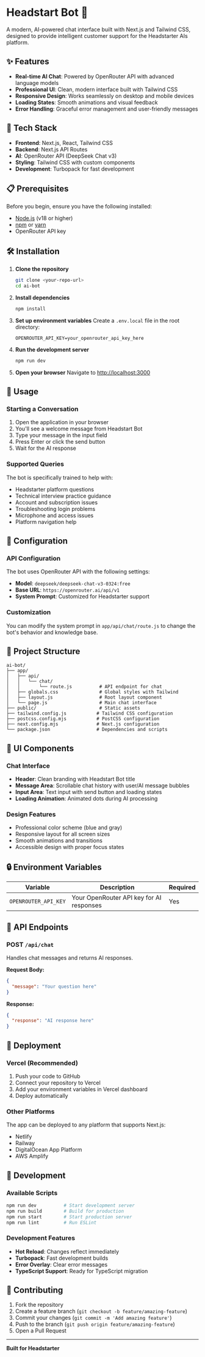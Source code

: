# Headstart Bot 🤖

A modern, AI-powered chat interface built with Next.js and Tailwind CSS, designed to provide intelligent customer support for the Headstarter AIs platform.

## ✨ Features

- **Real-time AI Chat**: Powered by OpenRouter API with advanced language models
- **Professional UI**: Clean, modern interface built with Tailwind CSS
- **Responsive Design**: Works seamlessly on desktop and mobile devices
- **Loading States**: Smooth animations and visual feedback
- **Error Handling**: Graceful error management and user-friendly messages

## 🚀 Tech Stack

- **Frontend**: Next.js, React, Tailwind CSS
- **Backend**: Next.js API Routes
- **AI**: OpenRouter API (DeepSeek Chat v3)
- **Styling**: Tailwind CSS with custom components
- **Development**: Turbopack for fast development

## 📋 Prerequisites

Before you begin, ensure you have the following installed:
- [Node.js](https://nodejs.org/) (v18 or higher)
- [npm](https://www.npmjs.com/) or [yarn](https://yarnpkg.com/)
- OpenRouter API key

## 🛠️ Installation

1. **Clone the repository**
   ```bash
   git clone <your-repo-url>
   cd ai-bot
   ```

2. **Install dependencies**
   ```bash
   npm install
   ```

3. **Set up environment variables**
   Create a `.env.local` file in the root directory:
   ```env
   OPENROUTER_API_KEY=your_openrouter_api_key_here
   ```

4. **Run the development server**
   ```bash
   npm run dev
   ```

5. **Open your browser**
   Navigate to [http://localhost:3000](http://localhost:3000)

## 🎯 Usage

### Starting a Conversation
1. Open the application in your browser
2. You'll see a welcome message from Headstart Bot
3. Type your message in the input field
4. Press Enter or click the send button
5. Wait for the AI response

### Supported Queries
The bot is specifically trained to help with:
- Headstarter platform questions
- Technical interview practice guidance
- Account and subscription issues
- Troubleshooting login problems
- Microphone and access issues
- Platform navigation help

## 🔧 Configuration

### API Configuration
The bot uses OpenRouter API with the following settings:
- **Model**: `deepseek/deepseek-chat-v3-0324:free`
- **Base URL**: `https://openrouter.ai/api/v1`
- **System Prompt**: Customized for Headstarter support

### Customization
You can modify the system prompt in `app/api/chat/route.js` to change the bot's behavior and knowledge base.

## 📁 Project Structure

```
ai-bot/
├── app/
│   ├── api/
│   │   └── chat/
│   │       └── route.js          # API endpoint for chat
│   ├── globals.css               # Global styles with Tailwind
│   ├── layout.js                 # Root layout component
│   └── page.js                   # Main chat interface
├── public/                       # Static assets
├── tailwind.config.js           # Tailwind CSS configuration
├── postcss.config.mjs           # PostCSS configuration
├── next.config.mjs              # Next.js configuration
└── package.json                 # Dependencies and scripts
```

## 🎨 UI Components

### Chat Interface
- **Header**: Clean branding with Headstart Bot title
- **Message Area**: Scrollable chat history with user/AI message bubbles
- **Input Area**: Text input with send button and loading states
- **Loading Animation**: Animated dots during AI processing

### Design Features
- Professional color scheme (blue and gray)
- Responsive layout for all screen sizes
- Smooth animations and transitions
- Accessible design with proper focus states

## 🔒 Environment Variables

| Variable | Description | Required |
|----------|-------------|----------|
| `OPENROUTER_API_KEY` | Your OpenRouter API key for AI responses | Yes |

## 📝 API Endpoints

### POST `/api/chat`
Handles chat messages and returns AI responses.

**Request Body:**
```json
{
  "message": "Your question here"
}
```

**Response:**
```json
{
  "response": "AI response here"
}
```

## 🚀 Deployment

### Vercel (Recommended)
1. Push your code to GitHub
2. Connect your repository to Vercel
3. Add your environment variables in Vercel dashboard
4. Deploy automatically

### Other Platforms
The app can be deployed to any platform that supports Next.js:
- Netlify
- Railway
- DigitalOcean App Platform
- AWS Amplify

## 🧪 Development

### Available Scripts
```bash
npm run dev          # Start development server
npm run build        # Build for production
npm run start        # Start production server
npm run lint         # Run ESLint
```

### Development Features
- **Hot Reload**: Changes reflect immediately
- **Turbopack**: Fast development builds
- **Error Overlay**: Clear error messages
- **TypeScript Support**: Ready for TypeScript migration

## 🤝 Contributing

1. Fork the repository
2. Create a feature branch (`git checkout -b feature/amazing-feature`)
3. Commit your changes (`git commit -m 'Add amazing feature'`)
4. Push to the branch (`git push origin feature/amazing-feature`)
5. Open a Pull Request
---

**Built for Headstarter**
